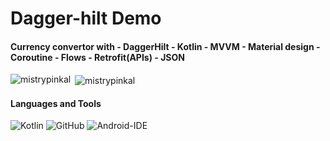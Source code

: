 # Dagger-hilt Demo

#### Currency convertor with - DaggerHilt - Kotlin - MVVM - Material design - Coroutine - Flows - Retrofit(APIs) - JSON

<p><img align="left" src="https://github-readme-stats.vercel.app/api/top-langs?username=mistrypinkal&show_icons=true&locale=en&layout=compact" alt="mistrypinkal" /></p>

<p>&nbsp;<img align="center" src="https://github-readme-stats.vercel.app/api?username=mistrypinkal&show_icons=true&locale=en" alt="mistrypinkal" /></p>

#### Languages and Tools
![Kotlin](https://img.shields.io/badge/-Kotlin-5F73D9?style=flat-square&logo=Kotlin&logoColor=ffffff)
![GitHub](https://img.shields.io/badge/-GitHub-181717?style=flat-square&logo=github)
![Android-IDE](http://img.shields.io/badge/-Android-30D780?style=flat-square&logo=android&logoColor=ffffff)
